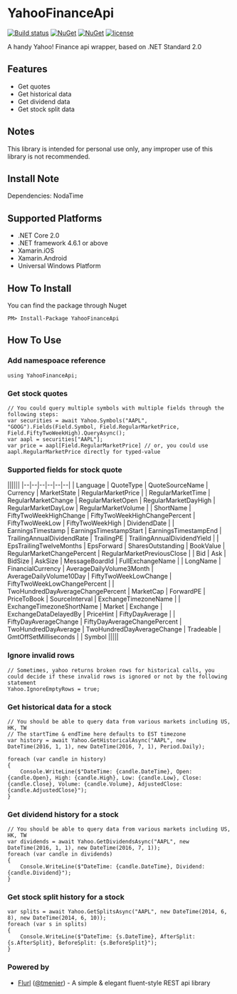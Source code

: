 # YahooFinanceApi
[![Build status](https://ci.appveyor.com/api/projects/status/138s6on1y0wnaxms?svg=true)](https://ci.appveyor.com/project/lppkarl/yahoofinanceapi)
[![NuGet](https://img.shields.io/nuget/vpre/:packageName.svg)](https://www.nuget.org/packages/YahooFinanceApi/)
[![NuGet](https://img.shields.io/nuget/dt/YahooFinanceApi.svg)](https://www.nuget.org/packages/YahooFinanceApi/)
[![license](https://img.shields.io/github/license/lppkarl/YahooFinanceApi.svg)](https://github.com/lppkarl/YahooFinanceApi/blob/master/LICENSE)

A handy Yahoo! Finance api wrapper, based on .NET Standard 2.0

## Features
* Get quotes
* Get historical data
* Get dividend data
* Get stock split data

## Notes
This library is intended for personal use only, any improper use of this library is not recommended.

## Install Note
Dependencies: NodaTime

## Supported Platforms
* .NET Core 2.0
* .NET framework 4.6.1 or above
* Xamarin.iOS
* Xamarin.Android
* Universal Windows Platform

## How To Install
You can find the package through Nuget

    PM> Install-Package YahooFinanceApi

## How To Use

### Add namespoace reference

    using YahooFinanceApi;

### Get stock quotes
    // You could query multiple symbols with multiple fields through the following steps:
    var securities = await Yahoo.Symbols("AAPL", "GOOG").Fields(Field.Symbol, Field.RegularMarketPrice, Field.FiftyTwoWeekHigh).QueryAsync();
    var aapl = securities["AAPL"];
    var price = aapl[Field.RegularMarketPrice] // or, you could use aapl.RegularMarketPrice directly for typed-value

### Supported fields for stock quote
||||||
|--|--|--|--|--|--|
| Language | QuoteType | QuoteSourceName | Currency | MarketState | RegularMarketPrice | 
| RegularMarketTime | RegularMarketChange | RegularMarketOpen | RegularMarketDayHigh | RegularMarketDayLow | RegularMarketVolume |
| ShortName | FiftyTwoWeekHighChange | FiftyTwoWeekHighChangePercent | FiftyTwoWeekLow | FiftyTwoWeekHigh | DividendDate |
| EarningsTimestamp | EarningsTimestampStart | EarningsTimestampEnd | TrailingAnnualDividendRate | TrailingPE | TrailingAnnualDividendYield | 
| EpsTrailingTwelveMonths | EpsForward | SharesOutstanding | BookValue | RegularMarketChangePercent | RegularMarketPreviousClose | 
| Bid | Ask | BidSize | AskSize | MessageBoardId | FullExchangeName | 
| LongName | FinancialCurrency | AverageDailyVolume3Month | AverageDailyVolume10Day | FiftyTwoWeekLowChange | FiftyTwoWeekLowChangePercent |
| TwoHundredDayAverageChangePercent | MarketCap | ForwardPE | PriceToBook | SourceInterval | ExchangeTimezoneName |
| ExchangeTimezoneShortName | Market | Exchange | ExchangeDataDelayedBy | PriceHint | FiftyDayAverage |
| FiftyDayAverageChange | FiftyDayAverageChangePercent | TwoHundredDayAverage | TwoHundredDayAverageChange | Tradeable | GmtOffSetMilliseconds |
| Symbol |||||

### Ignore invalid rows
    // Sometimes, yahoo returns broken rows for historical calls, you could decide if these invalid rows is ignored or not by the following statement
    Yahoo.IgnoreEmptyRows = true;

### Get historical data for a stock
    // You should be able to query data from various markets including US, HK, TW
    // The startTime & endTime here defaults to EST timezone
    var history = await Yahoo.GetHistoricalAsync("AAPL", new DateTime(2016, 1, 1), new DateTime(2016, 7, 1), Period.Daily);

    foreach (var candle in history)
    {
        Console.WriteLine($"DateTime: {candle.DateTime}, Open: {candle.Open}, High: {candle.High}, Low: {candle.Low}, Close: {candle.Close}, Volume: {candle.Volume}, AdjustedClose: {candle.AdjustedClose}");
    }

### Get dividend history for a stock
    // You should be able to query data from various markets including US, HK, TW
    var dividends = await Yahoo.GetDividendsAsync("AAPL", new DateTime(2016, 1, 1), new DateTime(2016, 7, 1));
    foreach (var candle in dividends)
    {
        Console.WriteLine($"DateTime: {candle.DateTime}, Dividend: {candle.Dividend}");
    }

### Get stock split history for a stock
    var splits = await Yahoo.GetSplitsAsync("AAPL", new DateTime(2014, 6, 8), new DateTime(2014, 6, 10));
    foreach (var s in splits)
    {
        Console.WriteLine($"DateTime: {s.DateTime}, AfterSplit: {s.AfterSplit}, BeforeSplit: {s.BeforeSplit}");
    }

### Powered by
* [Flurl](https://github.com/tmenier/Flurl) ([@tmenier](https://github.com/tmenier)) - A simple & elegant fluent-style REST api library 
